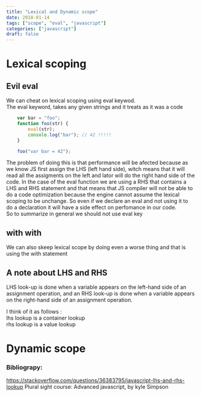 ```yaml
---
title: "Lexical and Dynamic scope"
date: 2018-01-14
tags: ["scope", "eval", "javascript"]
categories: ["javascript"]
draft: false
---
```



# Lexical scoping

## Evil eval

We can cheat on lexical scoping using  eval keywod. <br>
The eval keyword,  takes any given strings and it treats as it was a code

```javascript
    var bar = "foo";
    function foo(str) {
        eval(str);
        console.log("bar"); // 42 !!!!!
    }

    foo("var bar = 42");
```

The problem of doing this is that performance will be afected because as we know JS first assign the LHS (left hand side), witch means that it will read all the assigments on the left and lator will do the right hand side of the code. In the case of the eval function we are using a RHS that contains a LHS and RHS statement and that means that JS compiler will not be able to do a code optimization because the engine cannot assume the lexical scoping to be unchange. So even if we declare an eval and not using it to do a declaration it will have a side effect on perfomance in our code.<br>
So to summarize in general we should not use eval key 

## with with
We can also skeep lexical scope by doing even a worse thing and that is using the with statement

 

## A note about LHS and RHS

LHS look-up is done when a variable appears on the left-hand side of an assignment operation, and an RHS look-up is done when a variable appears on the right-hand side of an assignment operation.

I think of it as follows :<br>
    lhs lookup is a container lookup <br>
    rhs lookup is a value lookup<br>

# Dynamic scope

### Bibliograpy:<br>
https://stackoverflow.com/questions/36383795/javascript-lhs-and-rhs-lookup
Plural sight course: Advanced javascript, by kyle Simpson
